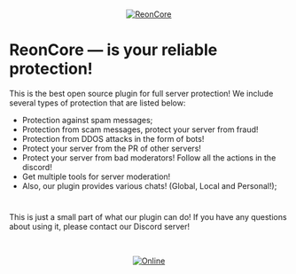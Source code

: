 <div align="center">
<br />
<p>
    <a href="https://discord.gg/NFAbAyqZpr"><img src="https://media.discordapp.net/attachments/816437620245790722/902138740498108426/1.png?width=1025&height=396"  alt="ReonCore"/></a>
</p>
</div>

# ReonCore — is your reliable protection!
This is the best open source plugin for full server protection! We include several types of protection that are listed below:
- Protection against spam messages;
- Protection from scam messages, protect your server from fraud!
- Protection from DDOS attacks in the form of bots!
- Protect your server from the PR of other servers!
- Protect your server from bad moderators! Follow all the actions in the discord!
- Get multiple tools for server moderation!
- Also, our plugin provides various chats! (Global, Local and Personal!);

# 
This is just a small part of what our plugin can do! If you have any questions about using it, please contact our Discord server!
<div align="center">
<br />
<p>
    <a href="https://discord.gg/NFAbAyqZpr"><img src="https://img.shields.io/discord/724237693113860127?color=7289da&label=Discord&logo=discord&logoColor=rad" alt="Online"></a>
</p>
</div>
